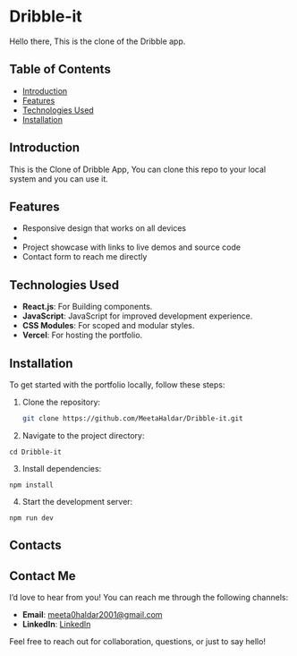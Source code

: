 # Dribble-it
Hello there, This is the clone of the Dribble app.


## Table of Contents

- [Introduction](#introduction)
- [Features](#features)
- [Technologies Used](#technologies-used)
- [Installation](#installation)

## Introduction

This is the Clone of Dribble App, You can clone this repo to your local system and you can use it.  

## Features

- Responsive design that works on all devices
- 
- Project showcase with links to live demos and source code
- Contact form to reach me directly

## Technologies Used

- **React.js**: For Building components.
- **JavaScript**: JavaScript for improved development experience.
- **CSS Modules**: For scoped and modular styles.
- **Vercel**: For hosting the portfolio.

## Installation

To get started with the portfolio locally, follow these steps:

1. Clone the repository:
   ```bash
   git clone https://github.com/MeetaHaldar/Dribble-it.git
   
2. Navigate to the project directory:
```
cd Dribble-it
```
3. Install dependencies:
```
npm install
```
4. Start the development server:
```
npm run dev
```
## Contacts 
## Contact Me

I’d love to hear from you! You can reach me through the following channels:

- **Email**: [meeta0haldar2001@gmail.com](mailto:meeta0haldar2001@gmail.com)
- **LinkedIn**: [Linkedln](https://www.linkedin.com/in/meeta-haldar-236091332/)

Feel free to reach out for collaboration, questions, or just to say hello!
